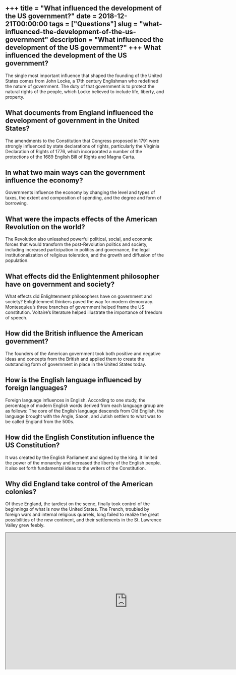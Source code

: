 +++
title = "What influenced the development of the US government?"
date = 2018-12-21T00:00:00
tags = ["Questions"]
slug = "what-influenced-the-development-of-the-us-government"
description = "What influenced the development of the US government?"
+++
What influenced the development of the US government?
-----------------------------------------------------

The single most important influence that shaped the founding of the United States comes from John Locke, a 17th century Englishman who redefined the nature of government. The duty of that government is to protect the natural rights of the people, which Locke believed to include life, liberty, and property.

What documents from England influenced the development of government in the United States?
------------------------------------------------------------------------------------------

The amendments to the Constitution that Congress proposed in 1791 were strongly influenced by state declarations of rights, particularly the Virginia Declaration of Rights of 1776, which incorporated a number of the protections of the 1689 English Bill of Rights and Magna Carta.

In what two main ways can the government influence the economy?
---------------------------------------------------------------

Governments influence the economy by changing the level and types of taxes, the extent and composition of spending, and the degree and form of borrowing.

What were the impacts effects of the American Revolution on the world?
----------------------------------------------------------------------

The Revolution also unleashed powerful political, social, and economic forces that would transform the post-Revolution politics and society, including increased participation in politics and governance, the legal institutionalization of religious toleration, and the growth and diffusion of the population.

What effects did the Enlightenment philosopher have on government and society?
------------------------------------------------------------------------------

What effects did Enlightenment philosophers have on government and society? Enlightenment thinkers paved the way for modern democracy. Montesquieu’s three branches of government helped frame the US constitution. Voltaire’s literature helped illustrate the importance of freedom of speech.

How did the British influence the American government?
------------------------------------------------------

The founders of the American government took both positive and negative ideas and concepts from the British and applied them to create the outstanding form of government in place in the United States today.

How is the English language influenced by foreign languages?
------------------------------------------------------------

Foreign language influences in English. According to one study, the percentage of modern English words derived from each language group are as follows: The core of the English language descends from Old English, the language brought with the Angle, Saxon, and Jutish settlers to what was to be called England from the 500s.

How did the English Constitution influence the US Constitution?
---------------------------------------------------------------

It was created by the English Parliament and signed by the king. It limited the power of the monarchy and increased the liberty of the English people. it also set forth fundamental ideas to the writers of the Constitution.

Why did England take control of the American colonies?
------------------------------------------------------

Of these England, the tardiest on the scene, finally took control of the beginnings of what is now the United States. The French, troubled by foreign wars and internal religious quarrels, long failed to realize the great possibilities of the new continent, and their settlements in the St. Lawrence Valley grew feebly.

<iframe allow="accelerometer; autoplay; clipboard-write; encrypted-media; gyroscope; picture-in-picture" allowfullscreen="" class="__youtube_prefs__  epyt-is-override  no-lazyload" data-no-lazy="1" data-origheight="433" data-origwidth="770" data-skipgform_ajax_framebjll="" height="433" id="_ytid_84611" loading="lazy" src="https://www.youtube.com/embed/gpjZIsV3FjI?enablejsapi=1&autoplay=0&cc_load_policy=0&cc_lang_pref=&iv_load_policy=1&loop=0&modestbranding=0&rel=1&fs=1&playsinline=0&autohide=2&theme=dark&color=red&controls=1&" title="YouTube player" width="770"></iframe>